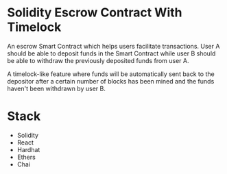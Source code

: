 # Solidity Escrow Contract With Timelock 

An escrow Smart Contract which helps users facilitate transactions. 
User A should be able to deposit funds in the Smart Contract while user B should be able to withdraw the previously deposited funds from user A.

A timelock-like feature where funds will be automatically sent back to the depositor after a certain number of blocks has been mined and the funds haven't been withdrawn by user B.

# Stack
- Solidity
- React
- Hardhat
- Ethers
- Chai
